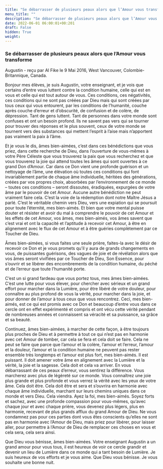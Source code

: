 ```yaml
---
title: "Se débarrasser de plusieurs peaux alors que l’Amour vous transforme"
menu_title: ""
description: "Se débarrasser de plusieurs peaux alors que l’Amour vous transforme"
date: 2022-06-01 06:00:01+00:201
draft: False
hidden: True
weight:
---
```

### Se débarrasser de plusieurs peaux alors que l’Amour vous transforme

Augustin - reçu par Al Fike le 9 Mai 2016, West Vancouver, Colombie-Britannique, Canada.

Bonjour mes élèves, je suis Augustin, votre enseignant, et je vois que certains d’entre vous luttent contre la condition humaine, celle qui est en vous et celle qui est tout autour de vous. Ces conditions, ces négativités, ces conditions qui ne sont pas créées par Dieu mais qui sont créées par tous ceux qui vous entourent, par les conditions de l’humanité, couche après couche d’erreur et d’obscurité, de confusion et de colère, de dépression. Tant de gens luttent. Tant de personnes dans votre monde sont confuses et ont un besoin profond. Ils ne savent pas vers qui se tourner pour trouver des réponses et le plus souvent, ceux de votre monde se tournent vers des substances qui mettent l’esprit à l’aise mais n’apportent pas vraiment la paix à l’âme.

Et je vous le dis, âmes bien-aimées, c’est dans ces bénédictions que vous priez, dans cette recherche de Dieu, dans l’ouverture de vous-mêmes à votre Père Céleste que vous trouverez la paix que vous recherchez et que vous trouverez la joie qui attend toutes les âmes qui sont ouvertes à ce grand Don d’Amour. Car dans ce Don vient une profonde guérison et un nettoyage de l’âme, une élévation où toutes ces conditions qui font invariablement partie de chaque âme individuelle, héritées des générations, créées par vos propres choix, absorbées par l’environnement de ce monde – toutes ces conditions – seront dissoutes, éradiquées, expurgées de votre âme par le pouvoir de cet Amour. Aucune autre bénédiction ne peut vraiment faire cela. C’est la voie de la rédemption dont notre Maître Jésus a parlé. C’est le véritable chemin vers Dieu, vers une expiation qui se poursuit pour toute l’éternité, mes bien-aimés. Et bien que votre mental puisse douter et résister et avoir du mal à comprendre le pouvoir de cet Amour et les effets de cet Amour, vos âmes, mes bien-aimés, vos âmes savent que c’est vrai et ont la capacité et l’aptitude à recevoir cet Amour, à être en alignement avec le flux de cet Amour et à être guéries complètement par ce Toucher de Dieu.

Âmes bien-aimées, si vous faites une seule prière, faites-la avec le désir de recevoir ce Don et je vous promets qu’il y aura de grands changements en vous, de puissantes guérisons, des vagues de joie et de révélation alors que vos âmes seront vivifiées par ce Toucher de Dieu, Son Essence, pour s’ouvrir et se libérer des encombrements de la condition humaine, du péché et de l’erreur que toute l’humanité porte.

C’est un si grand fardeau que vous portez tous, mes âmes bien-aimées. C’est une lutte pour vous élever, pour chercher avec sérieux et un grand effort pour marcher dans la Lumière, pour être libéré de votre douleur, pour connaître au plus profond de vous la vérité, pour marcher dans la joie, et pour donner de l’amour à tous ceux que vous rencontrez. Ceci, mes bien-aimés, est ce qui est promis avec ce Don et beaucoup d’entre vous dans ce cercle ont en effet expérimenté et compris et ont vécu cette vérité pendant de nombreuses années et connaissent sa véracité et sa puissance, sa grâce et sa beauté.

Continuez, âmes bien-aimées, à marcher de cette façon, à être toujours plus proches de Dieu et à permettre à tout ce qui n’est pas en harmonie avec cet Amour de tomber, car cela se fera et cela doit se faire. Cela ne peut se faire que parce que l’amour et la colère, l’amour et l’erreur, l’amour et la douleur, l’amour et la condition humaine ne peuvent pas rester ensemble très longtemps et l’amour est plus fort, mes bien-aimés. Il est puissant. Il doit amener votre âme en alignement avec la Lumière et la vérité, la joie et la sagesse. Cela doit et cela va arriver. En vous débarrassant de ces peaux d’erreur, vous sentirez la différence. Vous marcherez avec plus de légèreté sur ce monde. Vous connaîtrez une joie plus grande et plus profonde et vous verrez la vérité avec les yeux de votre âme. Cela doit être. Cela doit être et sera et s’ouvrira en harmonie avec chaque âme individuelle, marchant sur leurs chemins uniques dans ce monde et vers Dieu. Cela viendra. Ayez la foi, mes bien-aimés. Soyez forts et sachez, avec une profonde compassion pour vous-mêmes, qu’avec chaque jour et avec chaque prière, vous devenez plus légers, plus en harmonie, recevant de plus grands afflux du grand Amour de Dieu. Ne vous condamnez pas pour ces parties dont vous êtes conscients qu’elles ne sont pas en harmonie avec l’Amour de Dieu, mais priez pour libérer, pour laisser aller, pour permettre à l’Amour de Dieu de remplacer ces choses en vous et cela sera, cela sera ainsi.

Que Dieu vous bénisse, âmes bien-aimées. Votre enseignant Augustin a un grand amour pour vous tous, il est heureux de voir ce cercle grandir et devenir un lieu de Lumière dans ce monde qui a tant besoin de Lumière. Je suis heureux de vos efforts et je vous aime. Que Dieu vous bénisse. Je vous souhaite une bonne nuit.
